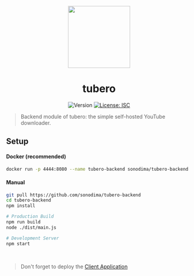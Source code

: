 <p align="center">
  <img width="168" height="168" src="https://github.com/sonodima/tubero-backend/resources/icon.png?raw=true">
</p>

<h1 align="center">tubero</h1>

<p  align="center">
  <img alt="Version" src="https://img.shields.io/badge/version-1.0.0-blue.svg?cacheSeconds=2592000" />
  
  <a href="#" target="_blank">
    <img alt="License: ISC" src="https://img.shields.io/badge/License-ISC-yellow.svg" />
  </a>
</p>

> Backend module of tubero: the simple self-hosted YouTube downloader.

## Setup

#### Docker (recommended)

```sh
docker run -p 4444:8080 --name tubero-backend sonodima/tubero-backend
```

#### Manual

```sh
git pull https://github.com/sonodima/tubero-backend
cd tubero-backend
npm install

# Production Build
npm run build
node ./dist/main.js

# Development Server
npm start
```

<br>

> Don't forget to deploy the [Client Application](https://github.com/sonodima/tubero)
